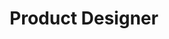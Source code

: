 ---
name: Steph Bond
id: steph-bond
numberId: 9
title: Product Designer
bio: Steph designs digital experiences that matter and can be found drawing on walls.
areas:
contact: { email: steph, linkedin: https://www.linkedin.com/in/stephaniebond }
---